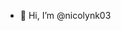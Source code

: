 - 👋 Hi, I’m @nicolynk03


<!---
nicolynk03/nicolynk03 is a ✨ special ✨ repository because its `README.md` (this file) appears on your GitHub profile.
You can click the Preview link to take a look at your changes.
- 📫 How to reach me ...
- 😄 Pronouns: ...
- ⚡ Fun fact: ...
- 👀 I’m interested in web and mobile application development, data science and analytics, and AI (machine learning)!
- 🌱 I’m currently learning more about machine learning as well as web and mobile application development
- 💞️ I’m looking to collaborate on fun projects in machine learning, web and mobile application development
--->
